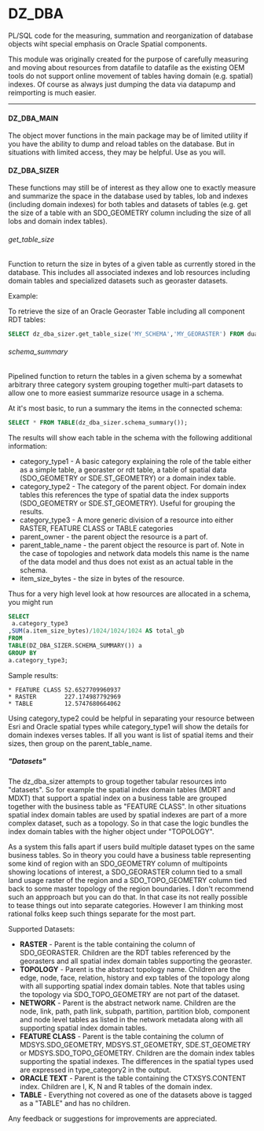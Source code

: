<h1>DZ_DBA</h1>

PL/SQL code for the measuring, summation and reorganization of database objects wiht special emphasis on Oracle Spatial components.

This module was originally created for the purpose of carefully measuring and moving about resources from datafile to datafile as the existing OEM tools do not support online movement of tables having domain (e.g. spatial) indexes.  Of course as always just dumping the data via datapump and reimporting is much easier.
<hr/>

<h4>DZ_DBA_MAIN</h4>
The object mover functions in the main package may be of limited utility if you have the ability to dump and reload tables on the database.  But in situations with limited access, they may be helpful.  Use as you will.  

<h4>DZ_DBA_SIZER</h4>
These functions may still be of interest as they allow one to exactly measure and summarize the space in the database used by tables, lob and indexes (including domain indexes) for both tables and datasets of tables (e.g. get the size of a table with an SDO_GEOMETRY column including the size of all lobs and domain index tables).

<h6>get_table_size</h6>

Function to return the size in bytes of a given table as currently stored in the database.  This includes all associated indexes and lob resources including domain tables and specialized datasets such as georaster datasets.

Example:

To retrieve the size of an Oracle Georaster Table including all component RDT tables:
```SQL
SELECT dz_dba_sizer.get_table_size('MY_SCHEMA','MY_GEORASTER') FROM dual;
```

<h6>schema_summary</h6>

Pipelined function to return the tables in a given schema by a somewhat arbitrary three category system grouping together multi-part datasets to allow one to more easiest summarize resource usage in a schema.

At it's most basic, to run a summary the items in the connected schema:
```SQL
SELECT * FROM TABLE(dz_dba_sizer.schema_summary());
```
The results will show each table in the schema with the following additional information:
* category_type1 - A basic category explaining the role of the table either as a simple table, a georaster or rdt table, a table of spatial data (SDO_GEOMETRY or SDE.ST_GEOMETRY) or a domain index table.
* category_type2 - The category of the parent object.  For domain index tables this references the type of spatial data the index supports (SDO_GEOMETRY or SDE.ST_GEOMETRY).  Useful for grouping the results.
* category_type3 - A more generic division of a resource into either RASTER, FEATURE CLASS or TABLE categories
* parent_owner - the parent object the resource is a part of.
* parent_table_name - the parent object the resource is part of.  Note in the case of topologies and network data models this name is the name of the data model and thus does not exist as an actual table in the schema.
* item_size_bytes - the size in bytes of the resource.

Thus for a very high level look at how resources are allocated in a schema, you might run
```SQL
SELECT 
 a.category_type3 
,SUM(a.item_size_bytes)/1024/1024/1024 AS total_gb
FROM 
TABLE(DZ_DBA_SIZER.SCHEMA_SUMMARY()) a
GROUP BY
a.category_type3;
```
Sample results:
```
* FEATURE CLASS 52.6527709960937
* RASTER        227.174987792969
* TABLE         12.5747680664062
```
Using category_type2 could be helpful in separating your resource between Esri and Oracle spatial types while category_type1 will show the details for domain indexes verses tables.  If all you want is list of spatial items and their sizes, then group on the parent_table_name.

<h5>"Datasets"</h5>

The dz_dba_sizer attempts to group together tabular resources into "datasets".  So for example the spatial index domain tables (MDRT and MDXT) that support a spatial index on a business table are grouped together with the business table as "FEATURE CLASS".  In other situations spatial index domain tables are used by spatial indexes are part of a more complex dataset, such as a topology.  So in that case the logic bundles the index domain tables with the higher object under "TOPOLOGY".

As a system this falls apart if users build multiple dataset types on the same business tables.  So in theory you could have a business table representing some kind of region with an SDO_GEOMETRY column of multipoints showing locations of interest, a SDO_GEORASTER column tied to a small land usage raster of the region and a SDO_TOPO_GEOMETRY column tied back to some master topology of the region boundaries.  I don't recommend such an appproach but you can do that.  In that case its not really possible to tease things out into separate categories.  However I am thinking most rational folks keep such things separate for the most part.

Supported Datasets:
* **RASTER** - Parent is the table containing the column of SDO_GEORASTER. Children are the RDT tables referenced by the georasters and all spatial index domain tables supporting the georaster.
* **TOPOLOGY** - Parent is the abstract topology name.  Children are the edge, node, face, relation, history and exp tables of the topology along with all supporting spatial index domain tables.  Note that tables using the topology via SDO_TOPO_GEOMETRY are not part of the dataset.  
* **NETWORK** - Parent is the abstract network name.  Children are the node, link, path, path link, subpath, partition, partition blob, component and node level tables as listed in the network metadata along with all supporting spatial index domain tables.  
* **FEATURE CLASS** - Parent is the table containing the column of MDSYS.SDO_GEOMETRY, MDSYS.ST_GEOMETRY, SDE.ST_GEOMETRY or MDSYS.SDO_TOPO_GEOMETRY.  Children are the domain index tables supporting the spatial indexes.  The differences in the spatial types used are expressed in type_category2 in the output.
* **ORACLE TEXT** - Parent is the table containing the CTXSYS.CONTENT index.  Children are I, K, N and R tables of the domain index.
* **TABLE** - Everything not covered as one of the datasets above is tagged as a "TABLE" and has no children.

Any feedback or suggestions for improvements are appreciated.
